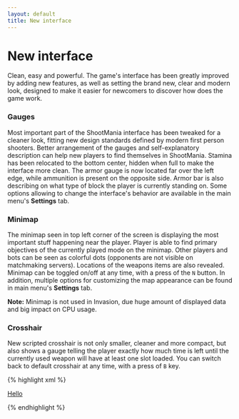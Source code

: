 ```yaml
---
layout: default
title: New interface
---
```


# New interface
Clean, easy and powerful. The game's interface has been greatly improved by adding new features, as well as setting the brand new, clear and modern look, designed to make it easier for newcomers to discover how does the game work.

### Gauges
Most important part of the ShootMania interface has been tweaked for a cleaner look, fitting new design standards defined by modern first person shooters. Better arrangement of the gauges and self-explanatory description can help new players to find themselves in ShootMania. Stamina has been relocated to the bottom center, hidden when full to make the interface more clean. The armor gauge is now located far over the left edge, while ammunition is present on the opposite side. Armor bar is also describing on what type of block the player is currently standing on. Some options allowing to change the interface's behavior are available in the main menu's **Settings** tab.

### Minimap
The minimap seen in top left corner of the screen is displaying the most important stuff happening near the player. Player is able to find primary objectives of the currently played mode on the minimap. Other players and bots can be seen as colorful dots (opponents are not visible on matchmaking servers). Locations of the weapons items are also revealed. Minimap can be toggled on/off at any time, with a press of the `N` button. In addition, multiple options for customizing the map appearance can be found in main menu's **Settings** tab.

**Note:** Minimap is not used in Invasion, due huge amount of displayed data and big impact on CPU usage.

### Crosshair
New scripted crosshair is not only smaller, cleaner and more compact, but also shows a gauge telling the player exactly how much time is left until the currently used weapon will have at least one slot loaded. You can switch back to default crosshair at any time, with a press of `B` key.

{% highlight xml %}

<a href="./">Hello</a>

{% endhighlight %}